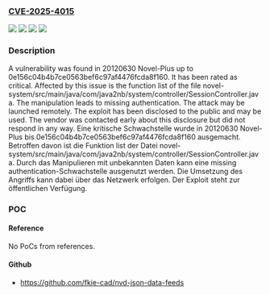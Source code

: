 ### [CVE-2025-4015](https://cve.mitre.org/cgi-bin/cvename.cgi?name=CVE-2025-4015)
![](https://img.shields.io/static/v1?label=Product&message=Novel-Plus&color=blue)
![](https://img.shields.io/static/v1?label=Version&message=0e156c04b4b7ce0563bef6c97af4476fcda8f160%20&color=brightgreen)
![](https://img.shields.io/static/v1?label=Vulnerability&message=Improper%20Authentication&color=brightgreen)
![](https://img.shields.io/static/v1?label=Vulnerability&message=Missing%20Authentication&color=brightgreen)

### Description

A vulnerability was found in 20120630 Novel-Plus up to 0e156c04b4b7ce0563bef6c97af4476fcda8f160. It has been rated as critical. Affected by this issue is the function list of the file novel-system/src/main/java/com/java2nb/system/controller/SessionController.java. The manipulation leads to missing authentication. The attack may be launched remotely. The exploit has been disclosed to the public and may be used. The vendor was contacted early about this disclosure but did not respond in any way.
Eine kritische Schwachstelle wurde in 20120630 Novel-Plus bis 0e156c04b4b7ce0563bef6c97af4476fcda8f160 ausgemacht. Betroffen davon ist die Funktion list der Datei novel-system/src/main/java/com/java2nb/system/controller/SessionController.java. Durch das Manipulieren mit unbekannten Daten kann eine missing authentication-Schwachstelle ausgenutzt werden. Die Umsetzung des Angriffs kann dabei über das Netzwerk erfolgen. Der Exploit steht zur öffentlichen Verfügung.

### POC

#### Reference
No PoCs from references.

#### Github
- https://github.com/fkie-cad/nvd-json-data-feeds

